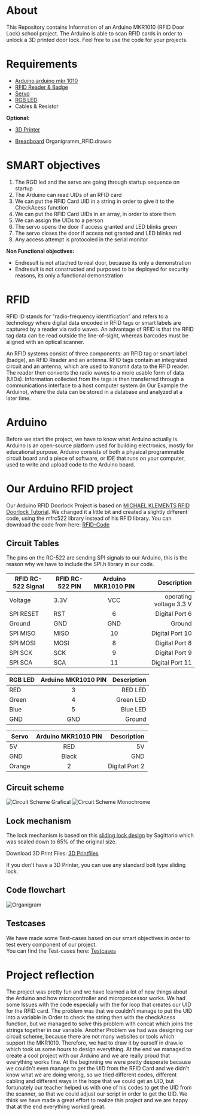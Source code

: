 # About
This Repository contains Information of an Arduino MKR1010 (RFID Door Lock) school project. 
The Arduino is able to scan RFID cards in order to unlock a 3D printed door lock. 
Feel free to use the code for your projects. 

# Requirements
- [Arduino arduino mkr 1010](https://www.amazon.com/-/de/dp/B07FYFF5YZ/ref=sr_1_1?keywords=arduino+mkr+wifi+1010&qid=1656406329&sprefix=arduino+mkr%2Caps%2C153&sr=8-1)
- [RFID Reader & Badge](https://www.amazon.com/-/de/dp/B01CSTW0IA/ref=sr_1_2?__mk_de_DE=%C3%85M%C3%85%C5%BD%C3%95%C3%91&crid=1YQEUCWFZ2IZD&keywords=arduino+rfid&qid=1656406347&sprefix=arduino+rfi%2Caps%2C146&sr=8-2)
- [Servo](https://www.amazon.com/gp/product/B07MLR1498/ref=as_li_tl?ie=UTF8&camp=1789&creative=9325&creativeASIN=B07MLR1498&linkCode=as2&tag=mklements-20&linkId=63a97680f3787d087be345410cd59158)
- [RGB LED](https://www.amazon.com/-/de/dp/B077XGF3YR/ref=sr_1_1?__mk_de_DE=%C3%85M%C3%85%C5%BD%C3%95%C3%91&crid=2CYUPMETPM8GS&keywords=RGB%2Bled%2Barduino&qid=1656406421&sprefix=rgb%2Bled%2Barduino%2Caps%2C131&sr=8-1&th=1)
- Cables & Resistor

<b>Optional:</b>

- [3D Printer](https://www.amazon.com/-/de/dp/B094F65V3F/ref=sr_1_4?__mk_de_DE=%C3%85M%C3%85%C5%BD%C3%95%C3%91&crid=7Z6BSY639093&keywords=3d+printers+ender+3&qid=1656406451&sprefix=3d+printers+ender+%2Caps%2C196&sr=8-4)

- [Breadboard](https://www.amazon.com/-/de/dp/B073X7GZ1P/ref=sr_1_1?crid=2CL3V57MRGASD&keywords=arduino+breadboard&qid=1656406466&sprefix=arduino+bre%2Caps%2C157&sr=8-1) 
Organigramm_RFID.drawio

# SMART objectives 
1. The RGD led and the servo are going through startup sequence on startup
2. The Arduino can read UIDs of an RFID card
3. We can put the RFID Card UID in a string in order to give it to the CheckAcess function
4. We can put the RFID Card UIDs in an array, in order to store them
5. We can assign the UIDs to a person
6. The servo opens the door if access granted and LED blinks green
7. The servo closes the door if access not granted  and LED blinks red
8. Any access attempt is protocoled in the serial monitor

<b> Non Functional objectives: </b>
- Endresult is not attached to real door, because its only a demonstration
- Endresult is not constructed and purposed to be deployed for security reasons, its only a functional demonstration


# RFID
RFID ID stands for "radio-frequency identification” and refers to a technology where digital data encoded in RFID tags or smart labels are captured by a reader via radio waves. An advantage of RFID is that the RFID tag data can be read outside the line-of-sight, whereas barcodes must be aligned with an optical scanner. 

An RFID systems consist of three components: an RFID tag or smart label (badge), an RFID Reader and an antenna.  RFID tags contain an integrated circuit and an antenna, which are used to transmit data to the RFID reader. The reader then converts the radio waves to a more usable form of data (UIDs). Information collected from the tags is then transferred through a communications interface to a host computer system (in Our Example the Arduino), where the data can be stored in a database and analyzed at a later time.

# Arduino 
Before we start the project, we have to know what Arduino actually is. 
Arduino is an open-source platform used for building electronics, mostly for educational purpose. Arduino consists of both a physical programmable circuit board and a piece of software, or IDE that runs on your computer, used to write and upload code to the Arduino board. 

# Our Arduino RFID project 
Our Arduino RFID Doorlock Project is based on [MICHAEL KLEMENTS RFID Doorlock Tutorial](https://www.the-diy-life.com/arduino-based-rfid-door-lock-make-your-own/). We changed it a little bit and created a slightly different code, using the mfrc522 library instead of his RFID library. You can download the code from here: [RFID-Code](/code/RFID/RFID.ino)

## Circuit Tables
The pins on the RC-522 are sending SPI signals to our Arduino, this is the reason why we have to include the SPI.h library in our code. 

| RFID RC-522  Signal | RFID RC-522  PIN |  Arduino MKR1010 PIN |  Description |
| ------------- | ------------- |:-----------:| ----------------------:|
| Voltage       | 3.3V          | VCC         | operating voltage 3.3 V| 
| SPI RESET     | RST           | 6           |   Digital Port 6       |
| Ground        | GND           | GND         |    Ground              |
| SPI MISO      | MISO          | 10          |    Digital Port 10     |
| SPI MOSI      | MOSI          | 8           |    Digital Port 8      |
| SPI SCK       | SCK           | 9           |    Digital Port 9      |
| SPI SCA       | SCA           | 11          |    Digital Port 11     |

| RGB LED       |  Arduino MKR1010 PIN |  Description |
| ------------- |:-------------:| -----:|
| RED           | 3             |   RED LED              | 
| Green         | 4             |   Green LED            |
| Blue          | 5             |   Blue LED             |
| GND           | GND           |   Ground               | 

| Servo         |  Arduino MKR1010 PIN |  Description |
| ------------- |:-------------:| -----:|
| 5V | RED      | 5V            | operating voltage 5 V| 
| GND| Black    | GND           |   Ground             |
| Orange        | 2             | Digital Port 2       |  

## Circuit scheme

![Circuit Scheme Grafical](/image/rfid-schema-v2.drawio.png "Circuit Scheme Colored")
![Circuit Scheme Monochrome](/image/RFID-Schematic_schwarz.drawio.png "Circuit Scheme monochrome")

## Lock mechanism
The lock mechanism is based on this [sliding lock design](https://www.thingiverse.com/thing:1596180) by Sagittario which was scaled down to 65% of the original size.

Download 3D Print Files: [3D Printfiles](/printfiles/3D-Print-Files.zip)

If you don't have a 3D Printer, you can use any standard bolt type sliding lock. 

## Code flowchart

![Organigram](/image/Organigramm_RFID.png "Organigram")

## Testcases 
We have made some Test-cases based on our smart objectives in order to test every component of our project. <br>
You can find the Test-cases here: [Testcases](/testcases/readme.md)

# Project reflection
The project was pretty fun and we have learned a lot of new things about the Arduino and how microcontroller and microprocessor works. We had some Issues with the code especially with the for loop that creates our UID for the RFID card. The problem was that we couldn't manage to put the UID into a variable in Order to check the string then with the checkAcess function, but we managed to solve this problem with concat which joins the strings together in our variable. Another Problem we had was designing our circuit scheme, because there are not many websites or tools which support the MKR1010. Therefore, we had to draw it by ourself in draw.io which took us some hours to design everything. At the end we managed to create a cool project with our Arduino and we are really proud that everything works fine. At the beginning we were pretty desperate because we couldn't even manage to get the UID from the RFID Card and we didn't know what we are doing wrong, so we tried different codes, different cabling and different ways in the hope that we could get an UID, but fortunately our teacher helped us with one of his codes to get the UID from the scanner, so that we could adjust our script in order to get the UID. We think we have made a great effort to realize this project and we are happy that at the end everything worked great.